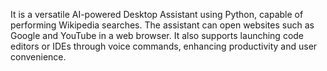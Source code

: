 It is a versatile AI-powered Desktop Assistant using Python, capable of performing Wikipedia searches. The assistant can open websites such as Google and YouTube in a web browser. It also supports launching code editors or IDEs through voice commands, enhancing productivity and user convenience.


